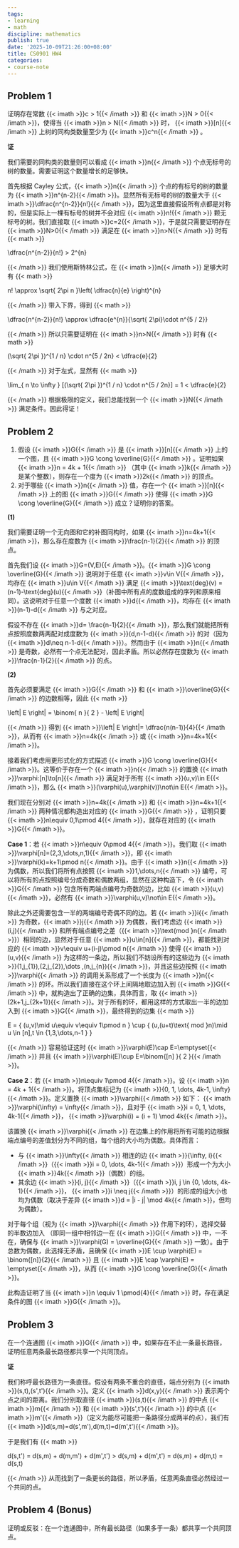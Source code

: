 ```yaml
---
tags:
- learning
- math
discipline: mathematics
publish: true
date: '2025-10-09T21:26:00+08:00'
title: CS0901 HW4
categories:
- course-note
---
```

## Problem 1

证明存在常数 {{< imath >}}c > 1{{< /imath >}} 和 {{< imath >}}N > 0{{< /imath >}}，使得当 {{< imath >}}n > N{{< /imath >}} 时， {{< imath >}}[n]{{< /imath >}} 上树的同构类数量至少为 {{< imath >}}c^n{{< /imath >}} 。

**证**

我们需要的同构类的数量则可以看成 {{< imath >}}n{{< /imath >}} 个点无标号的树的数量。需要证明这个数量增长的足够快。

首先根据 Cayley 公式，{{< imath >}}n{{< /imath >}} 个点的有标号的树的数量为 {{< imath >}}n^{n-2}{{< /imath >}}。显然所有无标号的树的数量大于 {{< imath >}}\dfrac{n^{n-2}}{n!}{{< /imath >}}，因为这里直接假设所有点都是对称的，但是实际上一棵有标号的树并不会对应 {{< imath >}}n!{{< /imath >}} 颗无标号的树。我们直接取 {{< imath >}}c=2{{< /imath >}}，于是就只需要证明存在 {{< imath >}}N>0{{< /imath >}} 满足在 {{< imath >}}n>N{{< /imath >}} 时有
{{< math >}}

\dfrac{n^{n-2}}{n!} > 2^{n}

{{< /math >}}
我们使用斯特林公式，在 {{< imath >}}n{{< /imath >}} 足够大时有
{{< math >}}

n! \approx \sqrt{ 2\pi n }\left( \dfrac{n}{e} \right)^{n}

{{< /math >}}
带入下界，得到
{{< math >}}

\dfrac{n^{n-2}}{n!} \approx \dfrac{e^{n}}{\sqrt{ 2\pi}\cdot n^{5 / 2}}

{{< /math >}}
所以只需要证明在 {{< imath >}}n>N{{< /imath >}} 时有
{{< math >}}

(\sqrt{ 2\pi })^{1 / n} \cdot n^{5 / 2n} < \dfrac{e}{2}

{{< /math >}}
对于左式，显然有
{{< math >}}

\lim_{ n \to \infty } [(\sqrt{ 2\pi })^{1 / n} \cdot n^{5 / 2n}] = 1 < \dfrac{e}{2}

{{< /math >}}
根据极限的定义，我们总能找到一个 {{< imath >}}N{{< /imath >}} 满足条件。因此得证！

## Problem 2

1. 假设 {{< imath >}}G{{< /imath >}} 是 {{< imath >}}[n]{{< /imath >}} 上的一个图，且 {{< imath >}}G \cong \overline{G}{{< /imath >}} 。证明如果 {{< imath >}}n = 4k + 1{{< /imath >}} （其中 {{< imath >}}k{{< /imath >}} 是某个整数），则存在一个度为 {{< imath >}}2k{{< /imath >}} 的顶点。
2. 对于哪些 {{< imath >}}n{{< /imath >}} 值，存在一个 {{< imath >}}[n]{{< /imath >}} 上的图 {{< imath >}}G{{< /imath >}} 使得 {{< imath >}}G \cong \overline{G}{{< /imath >}} 成立？证明你的答案。

**(1)**

我们需要证明一个无向图和它的补图同构时，如果 {{< imath >}}n=4k+1{{< /imath >}}，那么存在度数为 {{< imath >}}\frac{n-1}{2}{{< /imath >}} 的顶点。

首先我们设 {{< imath >}}G=(V,E){{< /imath >}}。{{< imath >}}G \cong \overline{G}{{< /imath >}} 说明对于任意 {{< imath >}}v\in V{{< /imath >}}，均存在 {{< imath >}}u\in V{{< /imath >}} 满足 {{< imath >}}\text{deg}(v) = (n-1)-\text{deg}(u){{< /imath >}}（补图中所有点的度数组成的序列和原来相同）。这说明对于任意一个度数 {{< imath >}}d{{< /imath >}}，均存在 {{< imath >}}(n-1)-d{{< /imath >}} 与之对应。

假设不存在 {{< imath >}}d= \frac{n-1}{2}{{< /imath >}}，那么我们就能把所有点按照度数两两配对成度数为 {{< imath >}}(d,n-1-d){{< /imath >}} 的对（因为 {{< imath >}}d\neq n-1-d{{< /imath >}}）。然而由于 {{< imath >}}n{{< /imath >}} 是奇数，必然有一个点无法配对，因此矛盾。所以必然存在度数为 {{< imath >}}\frac{n-1}{2}{{< /imath >}} 的点。

**(2)**

首先必须要满足 {{< imath >}}G{{< /imath >}} 和 {{< imath >}}\overline{G}{{< /imath >}} 的边数相等，因此
{{< math >}}

\left| E \right| = \binom{ n }{ 2 }  - \left| E \right| 

{{< /math >}}
得到 {{< imath >}}\left| E \right|= \dfrac{n(n-1)}{4}{{< /imath >}}，从而有 {{< imath >}}n=4k{{< /imath >}} 或 {{< imath >}}n=4k+1{{< /imath >}}。

接着我们考虑用更形式化的方式描述 {{< imath >}}G \cong \overline{G}{{< /imath >}}。这等价于存在一个 {{< imath >}}n{{< /imath >}} 的置换 {{< imath >}}\varphi:[n]\to[n]{{< /imath >}} 满足对于所有 {{< imath >}}(u,v)\in E{{< /imath >}}，那么 {{< imath >}}(\varphi(u),\varphi(v))\not\in E{{< /imath >}}。

我们现在分别对 {{< imath >}}n=4k{{< /imath >}} 和 {{< imath >}}n=4k+1{{< /imath >}} 两种情况都构造出对应的 {{< imath >}}G{{< /imath >}} ，证明只要 {{< imath >}}n\equiv 0,1\pmod 4{{< /imath >}}，就存在对应的 {{< imath >}}G{{< /imath >}}。

**Case 1**：若 {{< imath >}}n\equiv 0\pmod 4{{< /imath >}}。我们取 {{< imath >}}\varphi[n]=(2,3,\dots,n,1){{< /imath >}}，即 {{< imath >}}\varphi(k)=k+1\pmod n{{< /imath >}}。由于 {{< imath >}}n{{< /imath >}} 为偶数，所以我们将所有点按照 {{< imath >}}1,\dots,n{{< /imath >}} 编号，可以将所有的点按照编号分成奇数和偶数两组，显然在这种构造下，令 {{< imath >}}G{{< /imath >}} 包含所有两端点编号为奇数的边，比如 {{< imath >}}(u,v){{< /imath >}}，必然有 {{< imath >}}\varphi(u,v)\not\in E{{< /imath >}}。

除此之外还需要包含一半的两端编号奇偶不同的边。若 {{< imath >}}i{{< /imath >}} 为奇数，{{< imath >}}j{{< /imath >}} 为偶数，我们考虑边 {{< imath >}}(i,j){{< /imath >}} 和所有端点编号之差（{{< imath >}}\text{mod }n{{< /imath >}}）相同的边，显然对于任意 {{< imath >}}u\in[n]{{< /imath >}}，都能找到对应的 {{< imath >}}v\equiv u+(i-j)\pmod n{{< /imath >}} 使得 {{< imath >}}(u,v){{< /imath >}} 为这样的一条边，所以我们不妨设所有的这些边为 {{< imath >}}(1,j_{1}),(2,j_{2}),\dots ,(n,j_{n}){{< /imath >}}，并且这些边按照 {{< imath >}}\varphi{{< /imath >}} 的调用关系形成了一个长度为 {{< imath >}}n{{< /imath >}} 的环。所以我们直接在这个环上间隔地取边加入到 {{< imath >}}G{{< /imath >}} 中，就构造出了正确的边集，具体而言，取 {{< imath >}}(2k+1,j_{2k+1}){{< /imath >}}。对于所有的环，都用这样的方式取出一半的边加入到 {{< imath >}}G{{< /imath >}}，最终得到的边集
{{< math >}}

E = \{ (u,v)\mid u\equiv v\equiv 1\pmod  n \} \cup \{ (u,(u+t)\text{ mod }n)\mid u \in [n],t \in \{1,3,\dots,n-1  \} \}

{{< /math >}}
容易验证这时 {{< imath >}}\varphi(E)\cap E=\emptyset{{< /imath >}} 并且 {{< imath >}}\varphi(E)\cup E=\binom{[n] }{ 2 }{{< /imath >}}。

**Case 2**：若 {{< imath >}}n\equiv 1\pmod 4{{< /imath >}}。设 {{< imath >}}n = 4k + 1{{< /imath >}}。将顶点集标记为 {{< imath >}}\{0, 1, \dots, 4k-1, \infty\}{{< /imath >}}。定义置换 {{< imath >}}\varphi{{< /imath >}} 如下： {{< imath >}}\varphi(\infty) = \infty{{< /imath >}}，且对于 {{< imath >}}i = 0, 1, \dots, 4k-1{{< /imath >}}， {{< imath >}}\varphi(i) = (i + 1) \mod 4k{{< /imath >}}。 

该置换 {{< imath >}}\varphi{{< /imath >}} 在边集上的作用将所有可能的边根据端点编号的差值划分为不同的组，每个组的大小均为偶数。具体而言： 
- 与 {{< imath >}}\infty{{< /imath >}} 相连的边 {{< imath >}}\{\infty, i\}{{< /imath >}}（{{< imath >}}i = 0, \dots, 4k-1{{< /imath >}}）形成一个为大小 {{< imath >}}4k{{< /imath >}}（偶数）的组。 
- 其余边 {{< imath >}}\{i, j\}{{< /imath >}}（{{< imath >}}i, j \in \{0, \dots, 4k-1\}{{< /imath >}}， {{< imath >}}i \neq j{{< /imath >}}）的形成的组大小也均为偶数（取决于差异 {{< imath >}}d = |i - j| \mod 4k{{< /imath >}}，但均为偶数）。 

对于每个组（视为 {{< imath >}}\varphi{{< /imath >}} 作用下的环），选择交替的半数边加入 （即同一组中相邻边一在 {{< imath >}}G{{< /imath >}} 中，一不在，确保与 {{< imath >}}\varphi(G) = \overline{G}{{< /imath >}} 一致）。由于总数为偶数，此选择无矛盾，且确保 {{< imath >}}E \cup \varphi(E) = \binom{[n]}{2}{{< /imath >}} 且 {{< imath >}}E \cap \varphi(E) = \emptyset{{< /imath >}}，从而 {{< imath >}}G \cong \overline{G}{{< /imath >}}。 

此构造证明了当 {{< imath >}}n \equiv 1 \pmod{4}{{< /imath >}} 时，存在满足条件的图 {{< imath >}}G{{< /imath >}}。

## Problem 3

在一个连通图 {{< imath >}}G{{< /imath >}} 中，如果存在不止一条最长路径，证明任意两条最长路径都共享一个共同顶点。

**证**

我们称呼最长路径为一条直径。假设有两条不重合的直径，端点分别为 {{< imath >}}(s,t),(s',t'){{< /imath >}}。定义 {{< imath >}}d(x,y){{< /imath >}} 表示两个点之间的距离。我们分别取直径 {{< imath >}}(s,t){{< /imath >}} 的中点 {{< imath >}}m{{< /imath >}} 和 {{< imath >}}(s',t'){{< /imath >}} 的中点 {{< imath >}}m'{{< /imath >}}（定义为能尽可能把一条路径分成两半的点），我们有 {{< imath >}}d(s,m)=d(s',m'),d(m,t)=d(m',t'){{< /imath >}}。

于是我们有
{{< math >}}

d(s,t') = d(s,m) + d(m,m') + d(m',t') > d(s,m) + d(m',t') = d(s,m) + d(m,t) = d(s,t)

{{< /math >}}
从而找到了一条更长的路径，所以矛盾，任意两条直径必然经过一个共同的点。

## Problem 4 (Bonus)

证明或反驳：在一个连通图中，所有最长路径（如果多于一条）都共享一个共同顶点。

